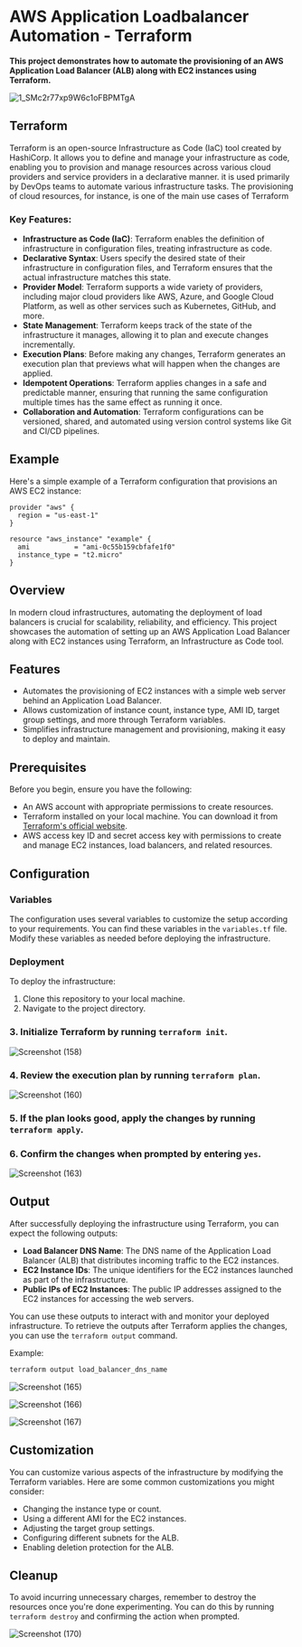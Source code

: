 # AWS Application Loadbalancer Automation - Terraform

**This project demonstrates how to automate the provisioning of an AWS Application Load Balancer (ALB) along with EC2 instances using Terraform.**

![1_SMc2r77xp9W6c1oFBPMTgA](https://github.com/safuvanh/DevOps-Projects/assets/156053146/25e34806-78a1-4e23-b621-bad0a265951b)



## Terraform
Terraform is an open-source Infrastructure as Code (IaC) tool created by HashiCorp. It allows you to define and manage your infrastructure as code, enabling you to provision and manage resources across various cloud providers and service providers in a declarative manner. it is used primarily by DevOps teams to automate various infrastructure tasks. The provisioning of cloud resources, for instance, is one of the main use cases of Terraform
### Key Features:

- **Infrastructure as Code (IaC)**: Terraform enables the definition of infrastructure in configuration files, treating infrastructure as code.
- **Declarative Syntax**: Users specify the desired state of their infrastructure in configuration files, and Terraform ensures that the actual infrastructure matches this state.
- **Provider Model**: Terraform supports a wide variety of providers, including major cloud providers like AWS, Azure, and Google Cloud Platform, as well as other services such as Kubernetes, GitHub, and more.
- **State Management**: Terraform keeps track of the state of the infrastructure it manages, allowing it to plan and execute changes incrementally.
- **Execution Plans**: Before making any changes, Terraform generates an execution plan that previews what will happen when the changes are applied.
- **Idempotent Operations**: Terraform applies changes in a safe and predictable manner, ensuring that running the same configuration multiple times has the same effect as running it once.
- **Collaboration and Automation**: Terraform configurations can be versioned, shared, and automated using version control systems like Git and CI/CD pipelines.
  
## Example

Here's a simple example of a Terraform configuration that provisions an AWS EC2 instance:

```hcl
provider "aws" {
  region = "us-east-1"
}

resource "aws_instance" "example" {
  ami           = "ami-0c55b159cbfafe1f0"
  instance_type = "t2.micro"
}
```


## Overview

In modern cloud infrastructures, automating the deployment of load balancers is crucial for scalability, reliability, and efficiency. This project showcases the automation of setting up an AWS Application Load Balancer along with EC2 instances using Terraform, an Infrastructure as Code tool.

## Features

- Automates the provisioning of EC2 instances with a simple web server behind an Application Load Balancer.
- Allows customization of instance count, instance type, AMI ID, target group settings, and more through Terraform variables.
- Simplifies infrastructure management and provisioning, making it easy to deploy and maintain.

## Prerequisites

Before you begin, ensure you have the following:

- An AWS account with appropriate permissions to create resources.
- Terraform installed on your local machine. You can download it from [Terraform's official website](https://www.terraform.io/downloads.html).
- AWS access key ID and secret access key with permissions to create and manage EC2 instances, load balancers, and related resources.

## Configuration

### Variables

The configuration uses several variables to customize the setup according to your requirements. You can find these variables in the `variables.tf` file. Modify these variables as needed before deploying the infrastructure.

### Deployment

To deploy the infrastructure:

1. Clone this repository to your local machine.
2. Navigate to the project directory.
   
### 3. Initialize Terraform by running `terraform init`.

   
![Screenshot (158)](https://github.com/safuvanh/DevOps-Projects/assets/156053146/c00ab3bb-2202-4aed-9d20-43172ece8a09)



### 4. Review the execution plan by running `terraform plan`.


![Screenshot (160)](https://github.com/safuvanh/DevOps-Projects/assets/156053146/13bb7a43-8a29-4324-9b25-2a64fcd0a0ca)



### 5. If the plan looks good, apply the changes by running  `terraform apply`.
### 6. Confirm the changes when prompted by entering `yes`.



![Screenshot (163)](https://github.com/safuvanh/DevOps-Projects/assets/156053146/e07a5398-1881-45b1-8f8a-ecce42dc23d9)




## Output

After successfully deploying the infrastructure using Terraform, you can expect the following outputs:

- **Load Balancer DNS Name**: The DNS name of the Application Load Balancer (ALB) that distributes incoming traffic to the EC2 instances.
- **EC2 Instance IDs**: The unique identifiers for the EC2 instances launched as part of the infrastructure.
- **Public IPs of EC2 Instances**: The public IP addresses assigned to the EC2 instances for accessing the web servers.

You can use these outputs to interact with and monitor your deployed infrastructure. To retrieve the outputs after Terraform applies the changes, you can use the `terraform output` command.

Example:

```bash
terraform output load_balancer_dns_name

```



![Screenshot (165)](https://github.com/safuvanh/DevOps-Projects/assets/156053146/10e11f82-fbd0-48d3-8ac9-10eb7d9f785e)




![Screenshot (166)](https://github.com/safuvanh/DevOps-Projects/assets/156053146/ece67a09-3741-4be9-9a5a-fb3229f9339e)




![Screenshot (167)](https://github.com/safuvanh/DevOps-Projects/assets/156053146/be914cc1-c9c2-4429-b97e-77c48d352edb)







## Customization

You can customize various aspects of the infrastructure by modifying the Terraform variables. Here are some common customizations you might consider:

- Changing the instance type or count.
- Using a different AMI for the EC2 instances.
- Adjusting the target group settings.
- Configuring different subnets for the ALB.
- Enabling deletion protection for the ALB.

## Cleanup

To avoid incurring unnecessary charges, remember to destroy the resources once you're done experimenting. You can do this by running `terraform destroy` and confirming the action when prompted.

![Screenshot (170)](https://github.com/safuvanh/DevOps-Projects/assets/156053146/2a7e6df8-d2c1-43ae-9850-bbfdb7081149)

